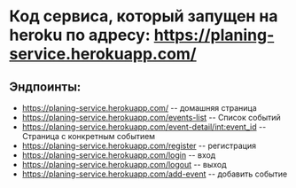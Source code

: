 # Код сервиса, который запущен на heroku по адресу: https://planing-service.herokuapp.com/

## Эндпоинты:
  * https://planing-service.herokuapp.com/ -- домашняя страница
  * https://planing-service.herokuapp.com/events-list -- Список событий
  * https://planing-service.herokuapp.com/event-detail/<int:event_id> -- Страница с конкретным событием
  * https://planing-service.herokuapp.com/register -- регистрация
  * https://planing-service.herokuapp.com/login -- вход
  * https://planing-service.herokuapp.com/logout -- выход
  * https://planing-service.herokuapp.com/add-event -- добавить событие
